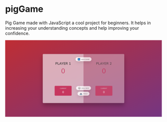 # pigGame
Pig Game made with JavaScript a cool project for beginners. It helps in increasing your understanding concepts and help improving your confidence.


<img src="pig-game.png" alt ="Pig game preview">

